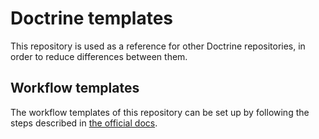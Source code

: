 # Doctrine templates 

This repository is used as a reference for other Doctrine repositories, in
order to reduce differences between them.

## Workflow templates

The workflow templates of this repository can be set up by following the steps
described in [the official docs][Github docs about sharing workflows].

[Github docs about sharing workflows]: https://docs.github.com/en/actions/learn-github-actions/sharing-workflows-with-your-organization#using-a-workflow-template
